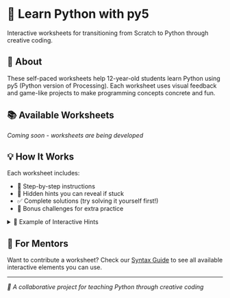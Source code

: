 # 🎨 Learn Python with py5

Interactive worksheets for transitioning from Scratch to Python through creative coding.

## 🚀 About

These self-paced worksheets help 12-year-old students learn Python using py5 (Python version of Processing). Each worksheet uses visual feedback and game-like projects to make programming concepts concrete and fun.

## 📚 Available Worksheets

_Coming soon - worksheets are being developed_

## 💡 How It Works

Each worksheet includes:

- 📝 Step-by-step instructions
- 🤔 Hidden hints you can reveal if stuck
- ✅ Complete solutions (try solving it yourself first!)
- 🚀 Bonus challenges for extra practice

<details>
<summary>📝 Example of Interactive Hints</summary>

This is how hints work in our worksheets. Click the arrows to reveal help when you need it!

<details>
<summary>💡 First hint</summary>

A gentle nudge in the right direction...

<details>
<summary>💡 More help</summary>

More specific guidance if you're still stuck.

</details>
</details>
</details>

## 👥 For Mentors

Want to contribute a worksheet? Check our [Syntax Guide](syntax-guide.md) to see all available interactive elements you can use.

---

_🎯 A collaborative project for teaching Python through creative coding_
